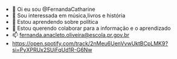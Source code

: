 - 👋 Oi eu sou @FernandaCatharine
- 👀 Sou interessada em música,livros e história
- 🌱 Estou aprendendo sobre política 
- 💞️ Estou querendo colaborar para a informação e o aprendizado 
- 📫 fernanda.anacleto.oliveira@escola.pr.gov.br
- https://open.spotify.com/track/2nMeu6UenVvwUktBCpLMK9?si=PyXPRUx2SUiFqUd1R-G6Nw
